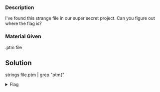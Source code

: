 ### Description

I've found this strange file in our super secret project. Can you figure out where the flag is?

### Material Given

.ptm file

## Solution

strings file.ptm | grep "ptm{"

<details>

  <summary>Flag</summary>

ptm{m4k3_r3tr0_g4m1ng_gr34t_4g41n!!}

</details>
